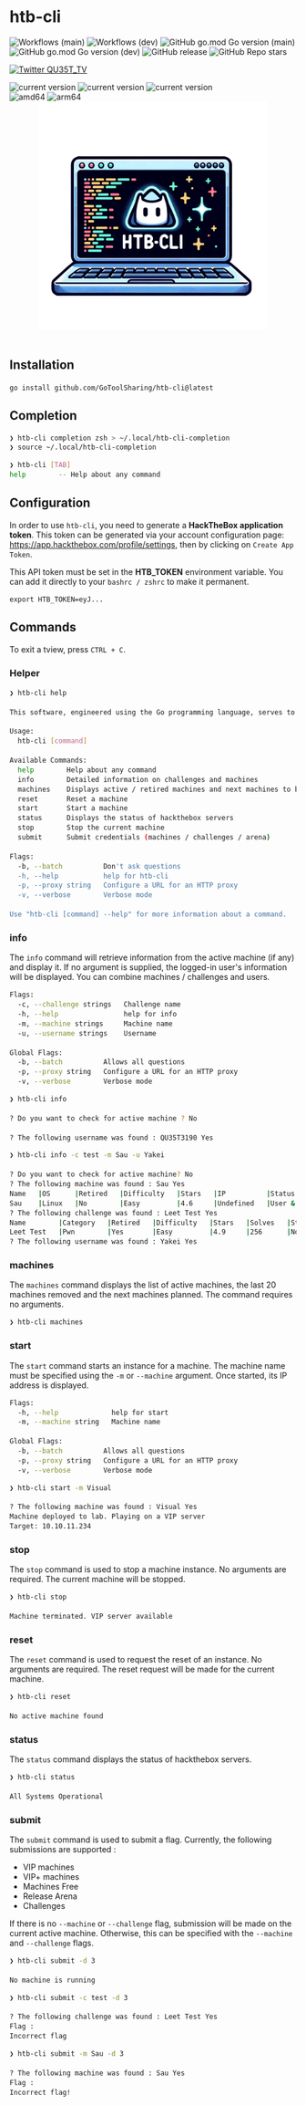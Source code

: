 # htb-cli

![Workflows (main)](https://github.com/GoToolSharing/htb-cli/actions/workflows/go.yml/badge.svg?branch=main)
![Workflows (dev)](https://github.com/GoToolSharing/htb-cli/actions/workflows/go.yml/badge.svg?branch=dev)
![GitHub go.mod Go version (main)](https://img.shields.io/github/go-mod/go-version/GoToolSharing/htb-cli/main)
![GitHub go.mod Go version (dev)](https://img.shields.io/github/go-mod/go-version/GoToolSharing/htb-cli/dev)
![GitHub release](https://img.shields.io/github/v/release/GoToolSharing/htb-cli)
![GitHub Repo stars](https://img.shields.io/github/stars/GoToolSharing/htb-cli)

<a target="_blank" rel="noopener noreferrer" href="https://twitter.com/QU35T_TV" title="Follow"><img src="https://img.shields.io/twitter/follow/QU35T_TV?label=QU35T_TV&style=social" alt="Twitter QU35T_TV"></a>

<div>
  <img alt="current version" src="https://img.shields.io/badge/linux-supported-success">
  <img alt="current version" src="https://img.shields.io/badge/windows-supported-success">
  <img alt="current version" src="https://img.shields.io/badge/mac-supported-success">
  <br>
  <img alt="amd64" src="https://img.shields.io/badge/amd64%20(x86__64)-supported-success">
  <img alt="arm64" src="https://img.shields.io/badge/arm64%20(aarch64)-supported-success">
</div>

<div align="center">
  <img src="./assets/logo.png" alt="Alt text" width="400">
</div></br>

## Installation

`go install github.com/GoToolSharing/htb-cli@latest`

## Completion

```bash
❯ htb-cli completion zsh > ~/.local/htb-cli-completion
❯ source ~/.local/htb-cli-completion
```

```bash
❯ htb-cli [TAB]
help        -- Help about any command
```

## Configuration

In order to use `htb-cli`, you need to generate a **HackTheBox application token**. This token can be generated via your account configuration page: https://app.hackthebox.com/profile/settings, then by clicking on `Create App Token`.

This API token must be set in the **HTB_TOKEN** environment variable. You can add it directly to your `bashrc / zshrc` to make it permanent.

```
export HTB_TOKEN=eyJ...
```

## Commands

To exit a tview, press `CTRL + C`.

### Helper

```bash
❯ htb-cli help

This software, engineered using the Go programming language, serves to streamline and automate various tasks for the HackTheBox platform, enhancing user efficiency and productivity.

Usage:
  htb-cli [command]

Available Commands:
  help        Help about any command
  info        Detailed information on challenges and machines
  machines    Displays active / retired machines and next machines to be released
  reset       Reset a machine
  start       Start a machine
  status      Displays the status of hackthebox servers
  stop        Stop the current machine
  submit      Submit credentials (machines / challenges / arena)

Flags:
  -b, --batch          Don't ask questions
  -h, --help           help for htb-cli
  -p, --proxy string   Configure a URL for an HTTP proxy
  -v, --verbose        Verbose mode

Use "htb-cli [command] --help" for more information about a command.
```

### info

The `info` command will retrieve information from the active machine (if any) and display it. If no argument is supplied, the logged-in user's information will be displayed.
You can combine machines / challenges and users.

```bash
Flags:
  -c, --challenge strings   Challenge name
  -h, --help                help for info
  -m, --machine strings     Machine name
  -u, --username strings    Username

Global Flags:
  -b, --batch          Allows all questions
  -p, --proxy string   Configure a URL for an HTTP proxy
  -v, --verbose        Verbose mode
```

```bash
❯ htb-cli info

? Do you want to check for active machine ? No

? The following username was found : QU35T3190 Yes
```

```bash
❯ htb-cli info -c test -m Sau -u Yakei

? Do you want to check for active machine? No
? The following machine was found : Sau Yes
Name   |OS      |Retired   |Difficulty   |Stars   |IP          |Status        |Last Reset       |Release
Sau    |Linux   |No        |Easy         |4.6     |Undefined   |User & Root   |1 month before   |2023-07-08
? The following challenge was found : Leet Test Yes
Name        |Category   |Retired   |Difficulty   |Stars   |Solves   |Status     |Release
Leet Test   |Pwn        |Yes       |Easy         |4.9     |256      |No flags   |2020-11-18
? The following username was found : Yakei Yes
```

### machines

The `machines` command displays the list of active machines, the last 20 machines removed and the next machines planned.
The command requires no arguments.

```bash
❯ htb-cli machines
```

### start

The `start` command starts an instance for a machine. The machine name must be specified using the `-m` or `--machine` argument. Once started, its IP address is displayed.

```bash
Flags:
  -h, --help             help for start
  -m, --machine string   Machine name

Global Flags:
  -b, --batch          Allows all questions
  -p, --proxy string   Configure a URL for an HTTP proxy
  -v, --verbose        Verbose mode
```

```bash
❯ htb-cli start -m Visual

? The following machine was found : Visual Yes
Machine deployed to lab. Playing on a VIP server
Target: 10.10.11.234
```

### stop

The `stop` command is used to stop a machine instance. No arguments are required. The current machine will be stopped.

```bash
❯ htb-cli stop

Machine terminated. VIP server available
```

### reset

The `reset` command is used to request the reset of an instance. No arguments are required. The reset request will be made for the current machine.

```bash
❯ htb-cli reset   

No active machine found
```

### status

The `status` command displays the status of hackthebox servers.

```bash
❯ htb-cli status

All Systems Operational
```

### submit

The `submit` command is used to submit a flag. Currently, the following submissions are supported :

* VIP machines
* VIP+ machines
* Machines Free
* Release Arena
* Challenges

If there is no `--machine` or `--challenge` flag, submission will be made on the current active machine. Otherwise, this can be specified with the `--machine` and `--challenge` flags.

```bash
❯ htb-cli submit -d 3

No machine is running
```

```bash
❯ htb-cli submit -c test -d 3

? The following challenge was found : Leet Test Yes
Flag :
Incorrect flag
```

```bash
❯ htb-cli submit -m Sau -d 3

? The following machine was found : Sau Yes
Flag :
Incorrect flag!
```